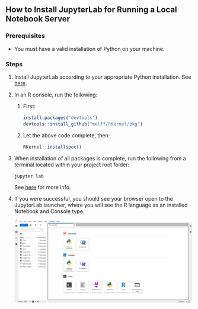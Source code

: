 ## How to Install JupyterLab for Running a Local Notebook Server

### Prerequisites

-   You must have a valid installation of Python on your machine.

### Steps

1.  Install JupyterLab according to your appropriate Python installation. See [here](https://jupyterlab.readthedocs.io/en/latest/getting_started/installation.html).

2.  In an R console, run the following:

    1.  First:

        ``` r
        install.packages("devtools") 
        devtools::install_github("melff/RKernel/pkg")
        ```

    2.  Let the above code complete, then:

        ``` r
        RKernel::installspec()
        ```

3.  When installation of all packages is complete, run the following from a terminal located within your project root folder:

    ```         
    jupyter lab
    ```

    See [here](https://jupyterlab.readthedocs.io/en/latest/getting_started/starting.html) for more info.

<!-- -->

4.  If you were successful, you should see your browser open to the JupyterLab launcher, where you will see the R language as an installed Notebook and Console type.

    ![](../../Other%20Resources/JupyterLab.png)
